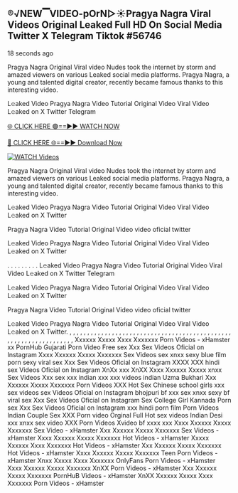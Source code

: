## ®️√NEW▔VIDEO-pOrN▷☀️Pragya Nagra Viral Videos Original Leaked Full HD On Social Media Twitter X Telegram Tiktok #56746

18 seconds ago

Pragya Nagra Original Viral video Nudes took the internet by storm and amazed viewers on various Leaked social media platforms. Pragya Nagra, a young and talented digital creator, recently became famous thanks to this interesting video.

L𝚎aked Video Pragya Nagra Video Tutorial Original Video Viral Video L𝚎aked on X Twitter Telegram

[🌐 CLICK HERE 🟢==►► WATCH NOW](https://publishersadsterra247.blogspot.com/2025/02/ping.html)

[🔴 CLICK HERE 🌐==►► Download Now](https://publishersadsterra247.blogspot.com/2025/02/ping.html)

[![WATCH Videos](https://i.imgur.com/dJHk4Zq.gif)](https://publishersadsterra247.blogspot.com/2025/02/ping.html)

Pragya Nagra Original Viral video Nudes took the internet by storm and amazed viewers on various Leaked social media platforms. Pragya Nagra, a young and talented digital creator, recently became famous thanks to this interesting video.

L𝚎aked Video Pragya Nagra Video Tutorial Original Video Viral Video L𝚎aked on X Twitter

Pragya Nagra Video Tutorial Original Video video oficial twitter

L𝚎aked Video Pragya Nagra Video Tutorial Original Video Viral Video L𝚎aked on X Twitter

. . . . . . . . . L𝚎aked Video Pragya Nagra Video Tutorial Original Video Viral Video L𝚎aked on X Twitter Telegram

L𝚎aked Video Pragya Nagra Video Tutorial Original Video Viral Video L𝚎aked on X Twitter

Pragya Nagra Video Tutorial Original Video video oficial twitter

L𝚎aked Video Pragya Nagra Video Tutorial Original Video Viral Video L𝚎aked on X Twitter.
,
,
,
,
,
,
,
,
,
,
,
,
,
,
,
,
,
,
,
,
,
,
,
,
,
,
,
,
,
,
,
,
,
,
,
,
,
,
,
,
,
,
,
,
,
,
,
,
,
,
,
,
,
,
,
,
,
,
,
,
,
,
,
,
,
Xxxxxx Xxxxx Xxxx Xxxxxxx Porn Videos - xHamster
xx PornHub Gujarati Porn Video Free sex Xxx Sex Videos Oficial on Instagram
Xxxx Xxxxxx Xxxxx Xxxxxxx Sex Videos sex xnxx sexy blue film porn sexy viral sex Xxx Sex Videos Oficial on Instagram
XXXX XXX hindi sex Videos Oficial on Instagram
XnXx xxx XnXX Xxxx Xxxxxx Xxxxx xnxx Sex Videos Xxx sex xxx indian xxx xxx videos indian Uzma Bukhari
Xxx Xxxxxx Xxxxx Xxxxxxx Porn Videos
XXX Hot Sex Chinese school girls xxx sex videos sex Videos Oficial on Instagram
bhojpuri bf xxx sex xnxx sexy bf viral sex Xxx Sex Videos Oficial on Instagram
Sex College Girl Kannada Porn sex Xxx Sex Videos Oficial on Instagram
xxx hindi porn film Porn Videos
Indian Couple Sex XXX Porn video Orginal Full Hot sex videos Indian Desi xxx xnxx sex video XXX Porn Videos Xvideo bf xxxx xxx
Xxxx Xxxxxx Xxxxx Xxxxxxx Sex Video - xHamster
Xxx Xxxxxx Xxxxx Xxxxxxx Sex Videos - xHamster
Xxxx Xxxxxx Xxxxx Xxxxxxx Hot Videos - xHamster
Xxxxx Xxxxxx Xxxx Xxxxxxx Hot Videos - xHamster
Xxx Xxxxxx Xxxxx Xxxxxxx Hot Videos - xHamster
Xxxx Xxxxxx Xxxxx Xxxxxxx Teen Porn Videos - xHamster
Xnxx Xxxxx Xxxx Xxxxxxx OnlyFans Porn Videos - xHamster
Xxxx Xxxxxx Xxxxx Xxxxxxx XnXX Porn Videos - xHamster
Xxx Xxxxxx Xxxxx Xxxxxxx PornHuB Videos - xHamster
XnXX Xxxxxx Xxxxx Xxxx Xxxxxxx Porn Videos - xHamster